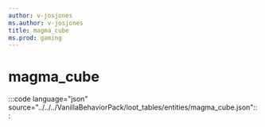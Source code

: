 ```yaml
---
author: v-josjones
ms.author: v-josjones
title: magma_cube
ms.prod: gaming
---
```


# magma_cube 
 
:::code language="json" source="../../../VanillaBehaviorPack/loot_tables/entities/magma_cube.json":::